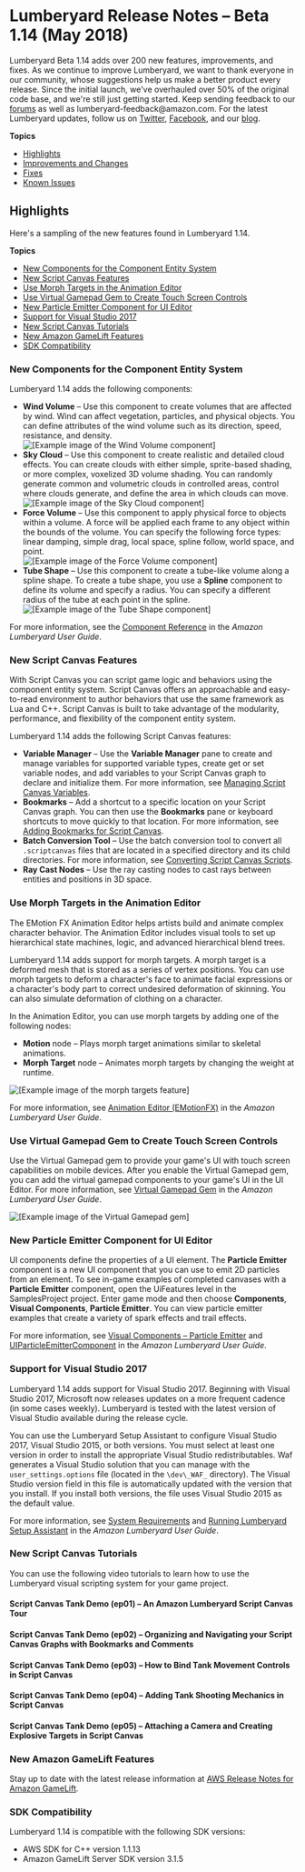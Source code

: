 # Lumberyard Release Notes – Beta 1\.14 \(May 2018\)<a name="lumberyard-v1.14"></a>

Lumberyard Beta 1\.14 adds over 200 new features, improvements, and fixes\. As we continue to improve Lumberyard, we want to thank everyone in our community, whose suggestions help us make a better product every release\. Since the initial launch, we've overhauled over 50% of the original code base, and we're still just getting started\. Keep sending feedback to our [forums](https://forums.awsgametech.com/) as well as lumberyard\-feedback@amazon\.com\. For the latest Lumberyard updates, follow us on [Twitter](https://twitter.com/amznlumberyard), [Facebook](https://www.facebook.com/amazonlumberyard/), and our [blog](https://aws.amazon.com/blogs/gametech/1-14/)\.

**Topics**
+ [Highlights](#lumberyard-v1.14-highlights)
+ [Improvements and Changes](lumberyard-v1.14-improvements-changes.md)
+ [Fixes](lumberyard-v1.14-fixes.md)
+ [Known Issues](lumberyard-v1.14-known-issues.md)

## Highlights<a name="lumberyard-v1.14-highlights"></a>

Here's a sampling of the new features found in Lumberyard 1\.14\.

**Topics**
+ [New Components for the Component Entity System](#lumberyard-v1.14-highlights-new-components)
+ [New Script Canvas Features](#lumberyard-v1.14-highlights-script-canvas-features)
+ [Use Morph Targets in the Animation Editor](#lumberyard-v1.14-highlights-animation-editor-morph-targets)
+ [Use Virtual Gamepad Gem to Create Touch Screen Controls](#lumberyard-v1.14-highlights-virtual-gamepad-gem)
+ [New Particle Emitter Component for UI Editor](#lumberyard-v1.14-highlights-ui-editor-particle-emitter-component)
+ [Support for Visual Studio 2017](#lumberyard-v1.14-highlights-visual-studio-2017-support)
+ [New Script Canvas Tutorials](#lumberyard-v1.14-highlights-tutorials)
+ [New Amazon GameLift Features](#lumberyard-v1.14-highlights-amazon-gamelift)
+ [SDK Compatibility](#lumberyard-v1.14-highlights-compatible-sdk-versions)

### New Components for the Component Entity System<a name="lumberyard-v1.14-highlights-new-components"></a>

Lumberyard 1\.14 adds the following components:
+ **Wind Volume** – Use this component to create volumes that are affected by wind\. Wind can affect vegetation, particles, and physical objects\. You can define attributes of the wind volume such as its direction, speed, resistance, and density\.  
![\[Example image of the Wind Volume component\]](http://docs.aws.amazon.com/lumberyard/latest/releasenotes/images/shared-component-wind-volume-trees.png)
+ **Sky Cloud** – Use this component to create realistic and detailed cloud effects\. You can create clouds with either simple, sprite\-based shading, or more complex, voxelized 3D volume shading\. You can randomly generate common and volumetric clouds in controlled areas, control where clouds generate, and define the area in which clouds can move\.  
![\[Example image of the Sky Cloud component\]](http://docs.aws.amazon.com/lumberyard/latest/releasenotes/images/shared-gems-system-gem-clouds.png)
+ **Force Volume** – Use this component to apply physical force to objects within a volume\. A force will be applied each frame to any object within the bounds of the volume\. You can specify the following force types: linear damping, simple drag, local space, spline follow, world space, and point\.  
![\[Example image of the Force Volume component\]](http://docs.aws.amazon.com/lumberyard/latest/releasenotes/images/shared-component-force-volume-example.png)
+ **Tube Shape** – Use this component to create a tube\-like volume along a spline shape\. To create a tube shape, you use a **Spline** component to define its volume and specify a radius\. You can specify a different radius of the tube at each point in the spline\.  
![\[Example image of the Tube Shape component\]](http://docs.aws.amazon.com/lumberyard/latest/releasenotes/images/shared-component-tube-shape-example.png)

For more information, see the [Component Reference](https://docs.aws.amazon.com/lumberyard/latest/userguide/component-components.html) in the *Amazon Lumberyard User Guide*\.

### New Script Canvas Features<a name="lumberyard-v1.14-highlights-script-canvas-features"></a>

With Script Canvas you can script game logic and behaviors using the component entity system\. Script Canvas offers an approachable and easy\-to\-read environment to author behaviors that use the same framework as Lua and C\+\+\. Script Canvas is built to take advantage of the modularity, performance, and flexibility of the component entity system\.

Lumberyard 1\.14 adds the following Script Canvas features:
+ **Variable Manager** – Use the **Variable Manager** pane to create and manage variables for supported variable types, create get or set variable nodes, and add variables to your Script Canvas graph to declare and initialize them\. For more information, see [Managing Script Canvas Variables](https://docs.aws.amazon.com/lumberyard/latest/userguide/script-canvas-managing-variables.html)\.
+ **Bookmarks** – Add a shortcut to a specific location on your Script Canvas graph\. You can then use the **Bookmarks** pane or keyboard shortcuts to move quickly to that location\. For more information, see [Adding Bookmarks for Script Canvas](https://docs.aws.amazon.com/lumberyard/latest/userguide/script-canvas-bookmarks.html)\.
+ **Batch Conversion Tool** – Use the batch conversion tool to convert all `.scriptcanvas` files that are located in a specified directory and its child directories\. For more information, see [Converting Script Canvas Scripts](https://docs.aws.amazon.com/lumberyard/latest/userguide/lumberyard-migrating-1-14.html)\.
+ **Ray Cast Nodes** – Use the ray casting nodes to cast rays between entities and positions in 3D space\.

### Use Morph Targets in the Animation Editor<a name="lumberyard-v1.14-highlights-animation-editor-morph-targets"></a>

The EMotion FX Animation Editor helps artists build and animate complex character behavior\. The Animation Editor includes visual tools to set up hierarchical state machines, logic, and advanced hierarchical blend trees\.

Lumberyard 1\.14 adds support for morph targets\. A morph target is a deformed mesh that is stored as a series of vertex positions\. You can use morph targets to deform a character's face to animate facial expressions or a character's body part to correct undesired deformation of skinning\. You can also simulate deformation of clothing on a character\.

In the Animation Editor, you can use morph targets by adding one of the following nodes:
+ **Motion** node – Plays morph target animations similar to skeletal animations\.
+ **Morph Target** node – Animates morph targets by changing the weight at runtime\.

![\[Example image of the morph targets feature\]](http://docs.aws.amazon.com/lumberyard/latest/releasenotes/images/hopeMorphTargetsGIFE.gif)

For more information, see [Animation Editor \(EMotionFX\)](https://docs.aws.amazon.com/lumberyard/latest/userguide/animation-editor-introduction.html) in the *Amazon Lumberyard User Guide*\.

### Use Virtual Gamepad Gem to Create Touch Screen Controls<a name="lumberyard-v1.14-highlights-virtual-gamepad-gem"></a>

Use the Virtual Gamepad gem to provide your game's UI with touch screen capabilities on mobile devices\. After you enable the Virtual Gamepad gem, you can add the virtual gamepad components to your game's UI in the UI Editor\. For more information, see [Virtual Gamepad Gem](https://docs.aws.amazon.com/lumberyard/latest/userguide/gems-system-gem-virtualgamepad.html) in the *Amazon Lumberyard User Guide*\.

![\[Example image of the Virtual Gamepad gem\]](http://docs.aws.amazon.com/lumberyard/latest/releasenotes/images/shared-gems-system-gem-virtualgamepad-1.png)

### New Particle Emitter Component for UI Editor<a name="lumberyard-v1.14-highlights-ui-editor-particle-emitter-component"></a>

UI components define the properties of a UI element\. The **Particle Emitter** component is a new UI component that you can use to emit 2D particles from an element\. To see in\-game examples of completed canvases with a **Particle Emitter** component, open the UiFeatures level in the SamplesProject project\. Enter game mode and then choose **Components**, **Visual Components**, **Particle Emitter**\. You can view particle emitter examples that create a variety of spark effects and trail effects\.

For more information, see [Visual Components – Particle Emitter](https://docs.aws.amazon.com/lumberyard/latest/userguide/ui-editor-components-visual.html#ui-editor-components-visual-particle-emitter) and [UIParticleEmitterComponent](https://docs.aws.amazon.com/lumberyard/latest/userguide/lua-scripting-ces-api-ui-uiparticleemittercomponent.html) in the *Amazon Lumberyard User Guide*\.

### Support for Visual Studio 2017<a name="lumberyard-v1.14-highlights-visual-studio-2017-support"></a>

Lumberyard 1\.14 adds support for Visual Studio 2017\. Beginning with Visual Studio 2017, Microsoft now releases updates on a more frequent cadence \(in some cases weekly\)\. Lumberyard is tested with the latest version of Visual Studio available during the release cycle\.

You can use the Lumberyard Setup Assistant to configure Visual Studio 2017, Visual Studio 2015, or both versions\. You must select at least one version in order to install the appropriate Visual Studio redistributables\. Waf generates a Visual Studio solution that you can manage with the `user_settings.options` file \(located in the `\dev\_WAF_` directory\)\. The Visual Studio version field in this file is automatically updated with the version that you install\. If you install both versions, the file uses Visual Studio 2015 as the default value\.

For more information, see [System Requirements](https://docs.aws.amazon.com/lumberyard/latest/userguide/setting-up-system-requirements.html) and [Running Lumberyard Setup Assistant](https://docs.aws.amazon.com/lumberyard/latest/userguide/lumberyard-launcher-using.html) in the *Amazon Lumberyard User Guide*\.

### New Script Canvas Tutorials<a name="lumberyard-v1.14-highlights-tutorials"></a>

You can use the following video tutorials to learn how to use the Lumberyard visual scripting system for your game project\.

#### Script Canvas Tank Demo \(ep01\) – An Amazon Lumberyard Script Canvas Tour<a name="lumberyard-v1.14-highlights-tutorials-script-canvas-tank-demo"></a>

#### Script Canvas Tank Demo \(ep02\) – Organizing and Navigating your Script Canvas Graphs with Bookmarks and Comments<a name="lumberyard-v1.14-highlights-tutorials-script-canvas-bookmarks-comments"></a>

#### Script Canvas Tank Demo \(ep03\) – How to Bind Tank Movement Controls in Script Canvas<a name="lumberyard-v1.14-highlights-tutorials-script-canvas-bind-tank-movement-controls"></a>

#### Script Canvas Tank Demo \(ep04\) – Adding Tank Shooting Mechanics in Script Canvas<a name="lumberyard-v1.14-highlights-tutorials-script-canvas-tank-shooting-mechanics"></a>

#### Script Canvas Tank Demo \(ep05\) – Attaching a Camera and Creating Explosive Targets in Script Canvas<a name="lumberyard-v1.14-highlights-tutorials-script-canvas-tank-camera-explosive-targets"></a>

### New Amazon GameLift Features<a name="lumberyard-v1.14-highlights-amazon-gamelift"></a>

Stay up to date with the latest release information at [AWS Release Notes for Amazon GameLift](https://aws.amazon.com/releasenotes/Amazon-GameLift?browse=1)\.

### SDK Compatibility<a name="lumberyard-v1.14-highlights-compatible-sdk-versions"></a>

Lumberyard 1\.14 is compatible with the following SDK versions:
+ AWS SDK for C\+\+ version 1\.1\.13
+ Amazon GameLift Server SDK version 3\.1\.5